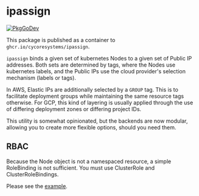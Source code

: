 # ipassign

[![PkgGoDev](https://pkg.go.dev/badge/github.com/CyCoreSystems/ipassign)](https://pkg.go.dev/github.com/CyCoreSystems/ipassign)

This package is published as a container to `ghcr.io/cycoresystems/ipassign`.

`ipassign` binds a given set of kubernetes Nodes to a given set of Public IP
addresses.  Both sets are determined by tags, where the Nodes use kubernetes
labels, and the Public IPs use the cloud provider's selection mechanism (labels
or tags).

In AWS, Elastic IPs are additionally selected by a `GROUP` tag.  This is to facilitate
deployment groups while maintaining the same resource tags otherwise.  For GCP,
this kind of layering is usually applied through the use of differing deployment
zones or differing project IDs.

This utility is somewhat opinionated, but the backends are now modular, allowing
you to create more flexible options, should you need them.

## RBAC

Because the Node object is not a namespaced resource, a simple RoleBinding is
not sufficient.  You must use ClusterRole and ClusterRoleBindings.

Please see the [example](ipassign.yaml).
